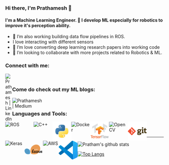 ### Hi there, I'm Prathamesh 👋


#### I'm a Machine Learning Engineer. 🔭 I develop ML especially for robotics to improve it's perception ability.

- 🔭 I’m also working building data flow pipelines in ROS.
- I love interacting with different sensors
- 🌱 I’m love converting deep learning research papers into working code
- 👯 I’m looking to collaborate with more projects related to Robotics & ML.


### Connect with me:
[<img align="left" alt="Prathamesh | LinkedIn" width="22px" src="https://cdn.jsdelivr.net/npm/simple-icons@v3/icons/linkedin.svg" />](https://www.linkedin.com/in/prathamesh-sardeshmukh/)

<br />

### Come do check out my ML blogs:
[<img align="left" alt="Prathamesh | Medium" width="100px" src="https://upload.wikimedia.org/wikipedia/commons/0/0d/Medium_%28website%29_logo.svg" />](https://medium.com/@pratham.sardeshmukh)

<br />

### Languages and Tools:

<img align="left" alt="ROS" width="90px" src="https://upload.wikimedia.org/wikipedia/commons/b/bb/Ros_logo.svg" />
<img align="left" alt="C++" width="60px" src="https://cdn.jsdelivr.net/npm/simple-icons@v3/icons/cplusplus.svg" />
<img align="left" alt="Python" width="60px" src="https://raw.githubusercontent.com/github/explore/80688e429a7d4ef2fca1e82350fe8e3517d3494d/topics/python/python.png" />
<img align="left" alt="Docker" width="60px" src="https://seekvectorlogo.com/wp-content/uploads/2018/12/docker-vector-logo.png" />

<img align="left" alt="Tensorflow" width="60px" src="https://raw.githubusercontent.com/github/explore/80688e429a7d4ef2fca1e82350fe8e3517d3494d/topics/tensorflow/tensorflow.png" />
<img align="left" alt="OpenCV" width="60px" src="https://avatars1.githubusercontent.com/u/5009934?s=200&v=4" />
<img align="left" alt="Git" width="60px" src="https://raw.githubusercontent.com/github/explore/80688e429a7d4ef2fca1e82350fe8e3517d3494d/topics/git/git.png" />
<img align="left" alt="Keras" width="60px" src="https://avatars2.githubusercontent.com/u/34455048?s=200&v=4" />
<img align="left" alt="scikit-learn" width="60px" src="https://raw.githubusercontent.com/github/explore/80688e429a7d4ef2fca1e82350fe8e3517d3494d/topics/scikit-learn/scikit-learn.png" />
<img align="left" alt="AWS" width="50px" src="https://upload.wikimedia.org/wikipedia/commons/9/93/Amazon_Web_Services_Logo.svg" />
<img align="left" alt="Visual Studio Code" width="60px" src="https://raw.githubusercontent.com/github/explore/80688e429a7d4ef2fca1e82350fe8e3517d3494d/topics/visual-studio-code/visual-studio-code.png" />

<br />
<br />

---


![Pratham's github stats](https://github-readme-stats.vercel.app/api?username=prathamsss&show_icons=true&theme=radical&count_private=true)

[![Top Langs](https://github-readme-stats.vercel.app/api/top-langs/?username=prathamsss&layout=compact&theme=radical)](https://github.com/prathamsss/github-readme-stats)

